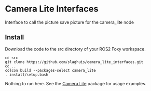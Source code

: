 # Camera Lite Interfaces
Interface to call the picture save picture for the camera_lite node

## Install
Download the code to the src directory of your ROS2 Foxy workspace.
```
cd src
git clone https://github.com/slaghuis/camera_lite_interfaces.git
cd ..
colcon build --packages-select camera_lite
. install/setup.bash
```

Nothing to run here.  See the [Camera Lite](https://github.com/slaghuis/camera_lite.git) package for usage examples.

